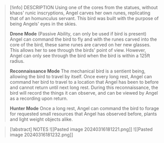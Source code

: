 
> [!info] DESCRIPTION
> Using one of the cores from the statues, without khaos' runic inscryptions, Angel carves her own runes, replicating that of an homunculus servant. This bird was built with the purpose of being Angels' eyes in the skies. 
> 
> **Drone Mode** (Passive Ability, can only be used if bird is present)
> Angel can command the bird to fly and with the runes carved into the core of the bird, these same runes are carved on her new glasses. This allows her to see through the birds' point of view. However, Angel can only see through the bird when the bird is within a 125ft radius.
> 
> **Reconnaissance  Mode**
> The mechanical bird is a sentient being, allowing the bird to travel by itself. Once every long rest, Angel can command her bird to travel to a location that Angel has been to before and cannot return until next long rest. During this reconnaissance, the bird will record the things it can observe, and can be viewed by Angel as a recording upon return.
> 
> **Hunter Mode**
> Once a long rest, Angel can command the bird to forage for requested small resources that Angel has observed before, plants and light weight objects alike.

> [!abstract] NOTES
> ![[Pasted image 20240316181221.png]]
> ![[Pasted image 20240316181232.png]]

